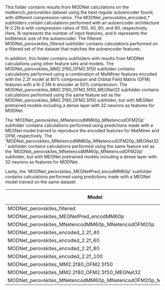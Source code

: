 This folder contains results from MODNet calculations on the matbench_perovskites dataset using the best regular autoencoder found, with different compression ratios. The MODNet_perovskites_encoded_* subfolders contain calculations performed with an autoencoder architecture N-2.2N-b with compression ratios of 100, 40, 60, and 80, respectively. Here, N represents the number of input features, and b represents the bottleneck size of the autoencoder. The filtered MODNet_perovskites_filtered subfolder contains calculations performed on a filtered set of the dataset that matches the autoencoder features.

In addition, this folder contains subfolders with results from MODNet calculations using other feature sets and models. The MODNet_perovskites_MM2.2f80_OFM2.5f50 subfolder contains calculations performed using a combination of MatMiner features encoded with the 2.2f model at 80% compression and Orbital Field Matrix (OFM) features with a N-2.5N-b encoder at 50% compression. The MODNet_perovskites_MM2.2f80_OFM2.5f50_MEGNet32 subfolder contains calculations performed using the same feature set as the MODNet_perovskites_MM2.2f80_OFM2.5f50 subfolder, but with MEGNet pretrained models including a dense layer with 32 neurons as features for MODNet.

The 'MODNet_perovskites_MNetencodMM60p_MNetencodOFM20p' subfolder contains calculations performed using predictions made with a MEGNet model trained to reproduce the encoded features for MatMiner and OFM, respectively. The 'MODNet_perovskites_MNetencodMM60p_MNetencodOFM20p_MEGNet32' subfolder contains calculations performed using the same feature set as the 'MODNet_perovskites_MNetencodMM60p_MNetencodOFM20p' subfolder, but with MEGNet pretrained models including a dense layer with 32 neurons as features for MODNet.

Lastly, the 'MODNet_perovskites_MEGNetPred_encodMM60p' subfolder contains calculations performed using predictions made with a MEGNet model trained on the same dataset.


| Model                                      | Final Score | Difference |
| ------------------------------------------ | ----------- | ---------- |
| MODNet_perovskites_filtered                | 0.090       | 0.0%       |
| MODNet_perovskites_MEGNetPred_encodMM60p   | 0.105       | 16.7%      |
| MODNet_perovskites_MNetencodMM60p_MNetencodOFM20p    | 0.097       | 7.4%       |
| MODNet_perovskites_encoded_2.2f_40         | 0.084       | -5.3%      |
| MODNet_perovskites_encoded_2.2f_60         | 0.079       | -11.1%     |
| MODNet_perovskites_encoded_2.2f_80         | 0.079       | -11.1%     |
| MODNet_perovskites_encoded_2.2f_100        | 0.077       | -14.4%     |
| MODNet_perovskites_MM2.2f80_OFM2.5f50      | 0.070       | -22.2%     |
| MODNet_perovskites_MM2.2f80_OFM2.5f50_MEGNet32 | 0.063    | -29.3%     |
| MODNet_perovskites_MNetencodMM60p_MNetencodOFM20p_MEGNet32 | 0.073 | -18.9%     |
